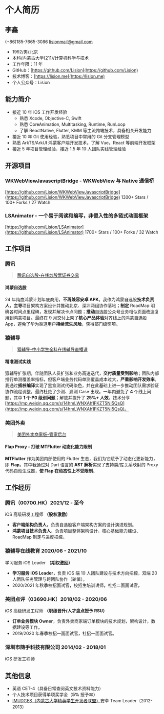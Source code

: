 # 个人简历

## 李鑫

(+86)185-7665-3086  lisionmail@gmail.com

- 1992/男/北京
- 本科/内蒙古大学(211)/计算机科学与技术
- 工作年限：11 年
- GitHub：[https://github.com/Lision](https://github.com/Lision)
- 技术博客：[https://lision.me](https://lision.me)
- 个人公众号：Lision

## 能力简介

- 接近 10 年 iOS 工作开发经验
	- 熟悉 Xcode, Objective-C, Swift
	- 熟悉 CoreAnimation, Multitasking, Runtime, RunLoop
	- 了解 ReactNative, Flutter, KMM 等主流跨端技术，具备相关开发能力
- 接近 10 年 Git 使用经验，熟悉项目中常用的 Git 分支管理模型
- 熟悉 ArkTS/ArkUI 鸿蒙客户端开发技术，了解 Vue，React 等前端开发框架
- 接近 5 年项目管理经验，接近 1.5 年 10 人团队实线管理经验

## 开源项目

### WKWebViewJavascriptBridge - WKWebView 与 Native 通信桥

[https://github.com/Lision/WKWebViewJavascriptBridge](https://github.com/Lision/WKWebViewJavascriptBridge) 1300+ Stars / 100+ Forks / 27 Watch

### LSAnimator - 一个易于阅读和编写，非侵入性的多链式动画框架

[https://github.com/Lision/LSAnimator](https://github.com/Lision/LSAnimator) 1700+ Stars / 100+ Forks / 32 Watch

## 工作项目

### 腾讯

> [腾讯自选股-在线炒股票证券交易](https://apps.apple.com/cn/app/腾讯自选股-在线炒股票证券交易/id485653572)

#### 鸿蒙自选股

24 年纯血鸿蒙计划年底商用，**不再兼容安卓 APK**。我作为鸿蒙自选股**技术负责人**，**主导**项目架构方案设计并推动北京、深圳两组协作落地；**制定** RoadMap 明确各时间点里程碑，发现并解决卡点问题；**推动**自选股公众号业务相似页面改造复用到鸿蒙项目。最终在 9 月交付上架了**核心产品体验**对齐线上的鸿蒙自选股 App，避免了华为渠道用户**持续流失风险**，获得部门级奖项。

### 猿辅导

> [猿辅导-中小学生全科在线辅导直播课](https://apps.apple.com/cn/app/猿辅导-中小学生全科在线辅导直播课/id974568444)

#### 精准测试实践

猿辅导扩张期，伴随团队人员扩张和业务高速迭代，**交付质量受到影响**；团队内部推行单测覆盖率指标，但客户端业务代码单测覆盖成本过大，**严重影响开发效率**。我通过**插桩编译**实现了黑盒测试代码染色，并在此基础上进一步推动团队需求验证协作流程调整，最终杜绝了少测、漏测 Case 出现。一年内避免了 **4** 个线上问题，其中 **1 个 P0 级别问题**；解放并提升了 **25%+ 人效**。技术分享 [https://mp.weixin.qq.com/s/14hmLWNXAh1FKZT5NI5QsQ](https://mp.weixin.qq.com/s/14hmLWNXAh1FKZT5NI5QsQ)。

### 美团外卖

> [美团外卖商家版-管家后台](https://apps.apple.com/cn/app/美团外卖商家版-管家后台/id869802614)

#### Flap Proxy - 打破 MTFlutter 动态化能力限制

**MTFlutter** 作为美团内部使用的 Flutter 生态，我们为它赋予了动态化更新能力，即 **Flap**。其中我通过对 Dart 语言的 **AST 解析**实现了支持类/库关系映射的 Proxy 代码自动生成器，**使 Flap 在动态性上不受限制**。

## 工作经历

### 腾讯（00700.HK）2021/12 - 至今

iOS 高级研发工程师 **（股权激励）**

- **客户端架构负责人**，负责自选股客户端架构方案的设计演进规划。
- **鸿蒙项目技术负责人**，负责项目整体架构设计、核心基础能力建设、RoadMap 制定与进度把控。

### 猿辅导在线教育 2020/06 - 2021/10

学习服务 iOS Leader **（期权激励）**

- **学习服务 iOS Leader**，负责 iOS 端 10 人团队建设与技术方向把控，双端 20 人团队任务管理与跨团队协作（轮值）。
- 2020/2021 年秋季校招面试官，校招生培训讲师，社招二面面试官。

### 美团点评（03690.HK）2018/02 - 2020/06

iOS 高级研发工程师 **（职级晋升/人才盘点授予 RSU）**

- **订单业务模块 Owner**，负责外卖商家端订单模块的技术规划，架构设计，数据建设等工作。
- 2019/2020 年春季校招一面面试官，社招一面面试官。

### 深圳市随手科技有限公司 2014/02 - 2018/01

iOS 研发工程师

## 其他信息

- 英语 CET-4（具备日常查阅英文技术资料能力）
- 个人技术项目获得单项奖学金（**5%** 授予率）
- [IMUDGES（内蒙古大学精英学生开发者联盟）](http://www.imudges.com/)安卓 Team Leader（2012-2013）

